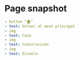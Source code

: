 # Page snapshot

```yaml
- button "🏠"
- text: Volver al menú principal
- img
- text: Casa
- img
- text: Construcción
- img
- text: Escuela
```